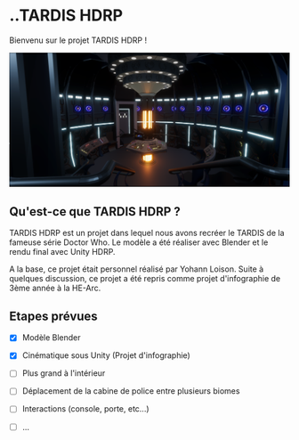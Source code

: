 # ..TARDIS HDRP

Bienvenu sur le projet TARDIS HDRP !

![screenshot_1](.\screenshots\screenshot_1.png)



## Qu'est-ce que TARDIS HDRP ?

TARDIS HDRP est un projet dans lequel nous avons recréer le TARDIS de la fameuse série Doctor Who. Le modèle a été réaliser avec Blender et le rendu final avec Unity HDRP.

A la base, ce projet était personnel réalisé par Yohann Loison. Suite à quelques discussion, ce projet a été repris comme projet d'infographie de 3ème année à la HE-Arc.

## Etapes prévues

- [x] Modèle Blender

- [x] Cinématique sous Unity (Projet d'infographie)
- [ ] Plus grand à l'intérieur 
- [ ] Déplacement de la cabine de police entre plusieurs biomes
- [ ] Interactions (console, porte, etc...)
- [ ] ...